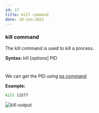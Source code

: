 ```yaml
---
id: 17
title: kill command
date: 18-Jun-2021
---
```


### kill command

The kill command is used to kill a process.

<p class="lc-paragraph">
<strong>Syntax:&nbsp;</strong>kill [options] PID
</p>

<div style="height:12px"></div>

We can get the PID using <a target="_blank" href='/learning/linux-commands/ps'>ps command</a>

<p class="lc-paragraph">
<strong>Example:</strong> 
</p>

```bash
kill 11577
```

<img class='lc-img' src='https://user-images.githubusercontent.com/43666833/174428809-7f281785-fda2-4b64-a5c6-301fd1761497.gif' alt='kill-output'>

